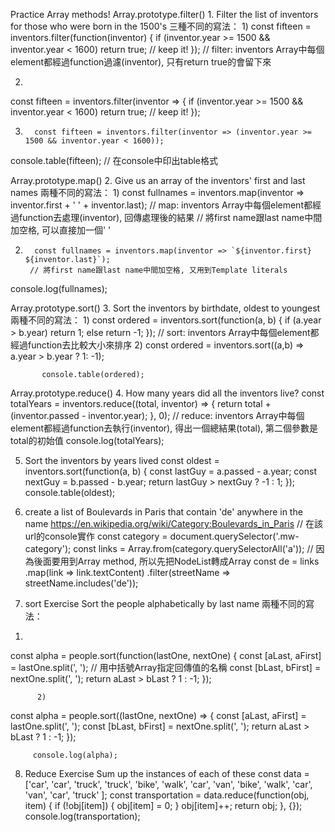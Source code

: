 Practice Array methods!
    Array.prototype.filter()
    1. Filter the list of inventors for those who were born in the 1500's
          三種不同的寫法：
  1)
  const fifteen = inventors.filter(function(inventor) {
            if (inventor.year >= 1500 && inventor.year < 1600)
                  return true; // keep it!
  }); // filter: inventors Array中每個element都經過function過濾(inventor), 只有return true的會留下來

  2)
  const fifteen = inventors.filter(inventor => {
             if (inventor.year >= 1500 && inventor.year < 1600)
                 return true; // keep it!
  });

  3)
           const fifteen = inventors.filter(inventor => (inventor.year >= 1500 && inventor.year < 1600));

  console.table(fifteen); // 在console中印出table格式

  Array.prototype.map()
  2. Give us an array of the inventors' first and last names
  兩種不同的寫法：
  1)
           const fullnames = inventors.map(inventor => inventor.first + ' ' + inventor.last);
           // map:  inventors Array中每個element都經過function去處理(inventor), 回傳處理後的結果
           // 將first name跟last name中間加空格, 可以直接加一個' '

  2)
           const fullnames = inventors.map(inventor => `${inventor.first} ${inventor.last}`);
          // 將first name跟last name中間加空格, 又用到Template literals

  console.log(fullnames);

  Array.prototype.sort()
  3. Sort the inventors by birthdate, oldest to youngest
兩種不同的寫法：
  1)
          const ordered = inventors.sort(function(a, b) {
  if (a.year > b.year)
       return 1;
  else
       return -1;
  });
// sort: inventors Array中每個element都經過function去比較大小來排序
          2)
                   const ordered = inventors.sort((a,b) => a.year > b.year ? 1: -1);

           console.table(ordered);

  Array.prototype.reduce()
  4. How many years did all the inventors live?
  const totalYears = inventors.reduce((total, inventor) => {
               return total + (inventor.passed - inventor.year);
  }, 0);
  // reduce: inventors Array中每個element都經過function去執行(inventor), 得出一個總結果(total), 第二個參數是total的初始值
  console.log(totalYears);

  5. Sort the inventors by years lived
  const oldest = inventors.sort(function(a, b) {
  const lastGuy = a.passed - a.year;
  const nextGuy = b.passed - b.year;
  return lastGuy > nextGuy ? -1 : 1;
  });
  console.table(oldest);

  6. create a list of Boulevards in Paris that contain 'de' anywhere in the name
    https://en.wikipedia.org/wiki/Category:Boulevards_in_Paris         // 在該url的console實作
  const category = document.querySelector('.mw-category');
  const links = Array.from(category.querySelectorAll('a')); // 因為後面要用到Array method, 所以先把NodeList轉成Array
  const de = links
                         .map(link => link.textContent)
                         .filter(streetName => streetName.includes('de'));

  7. sort Exercise
    Sort the people alphabetically by last name
兩種不同的寫法：
  1)
  const alpha = people.sort(function(lastOne, nextOne) {
  const [aLast, aFirst] = lastOne.split(', '); // 用中括號Array指定回傳值的名稱
  const [bLast, bFirst] = nextOne.split(', ');
  return aLast > bLast ? 1 : -1;
  });

          2)
  const alpha = people.sort((lastOne, nextOne) => {
  const [aLast, aFirst] = lastOne.split(', ');
  const [bLast, bFirst] = nextOne.split(', ');
  return aLast > bLast ? 1 : -1;
  });

         console.log(alpha);

  8. Reduce Exercise
  Sum up the instances of each of these
  const data = ['car', 'car', 'truck', 'truck', 'bike', 'walk', 'car', 'van', 'bike', 'walk', 'car', 'van', 'car', 'truck' ];
  const transportation = data.reduce(function(obj, item) {
  if (!obj[item]) {
       obj[item] = 0;
  }
  obj[item]++;
  return obj;
  }, {});
  console.log(transportation);